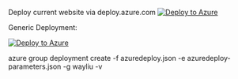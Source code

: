 Deploy current website via deploy.azure.com
[![Deploy to Azure](http://azuredeploy.net/deploybutton.png)](https://azuredeploy.net/)


Generic Deployment:

[![Deploy to Azure](http://azuredeploy.net/deploybutton.png)](https://portal.azure.com/#create/Microsoft.Template/uri/https%3A%2F%2Fraw.githubusercontent.com%2Fmkliu%2FToDoApp%2Fmaster%2Fazuredeploy.json) 


azure group deployment create -f azuredeploy.json -e azuredeploy-parameters.json -g wayliu -v